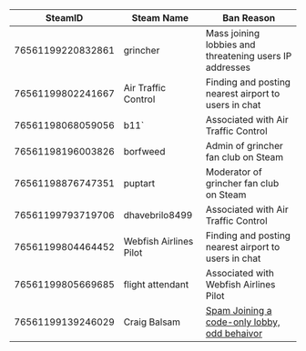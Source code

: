 | SteamID           | Steam Name             | Ban Reason                                              |
|-------------------|------------------------|---------------------------------------------------------|
| 76561199220832861 | grincher               | Mass joining lobbies and threatening users IP addresses |
| 76561199802241667 | Air Traffic Control    | Finding and posting nearest airport to users in chat    |
| 76561198068059056 | b11`                   | Associated with Air Traffic Control                     |
| 76561198196003826 | borfweed               | Admin of grincher fan club on Steam                     |
| 76561198876747351 | puptart                | Moderator of grincher fan club on Steam                 |
| 76561199793719706 | dhavebrilo8499         | Associated with Air Traffic Control                     |
| 76561199804464452 | Webfish Airlines Pilot | Finding and posting nearest airport to users in chat    |
| 76561199805669685 | flight attendant       | Associated with Webfish Airlines Pilot                  |
| 76561199139246029 | Craig Balsam           | [Spam Joining a code-only lobby, odd behaivor](https://github.com/HiiJax/Webfishing-Ban-List/issues/1) |
